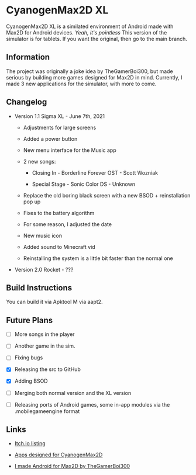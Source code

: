 # CyanogenMax2D XL

CyanogenMax2D XL is a similated environment of Android
made with Max2D for Android devices. *Yeah, it's pointless*
This version of the simulator is for tablets. If you want the original, then go to 
the main branch.

## Information

The project was originally a joke idea by TheGamerBoi300, but made
serious by building more games designed for Max2D in mind.
Currently, I made 3 new applications for the simulator, with more to come. 

## Changelog
* Version 1.1 Sigma XL - June 7th, 2021

  * Adjustments for large screens

  * Added a power button

  * New menu interface for the Music app

  * 2 new songs:

    * Closing In - Borderline Forever OST - Scott Wozniak 

    * Special Stage - Sonic Color DS - Unknown

  * Replace the old boring black screen with a new BSOD + reinstallation pop up

  * Fixes to the battery algorithm 

  * For some reason, I adjusted the date

  * New music icon

  * Added sound to Minecraft vid

  * Reinstalling the system is a little bit faster than the normal one

* Version 2.0 Rocket - ???  
## Build Instructions

You can build it via Apktool M via aapt2. 

## Future Plans
- [ ] More songs in the player

- [ ] Another game in the sim.
 
- [ ] Fixing bugs
 
- [x] Releasing the src to GitHub 

- [x] Adding BSOD

- [ ] Merging both normal version and the XL version 

- [ ] Releasing ports of Android games, some in-app modules via the .mobilegameengine format 

## Links

* [Itch.io listing](https://lucss21a.itch.io/CyanogenMax2D) 

* [Apps designed for CyanogenMax2D](https://lucss21a.itch.io/CyanogenMax2D-apps)

* [I made Android for Max2D by TheGamerBoi300](https://thegamerboi300.itch.io/i-made-android-in-max2d) 
